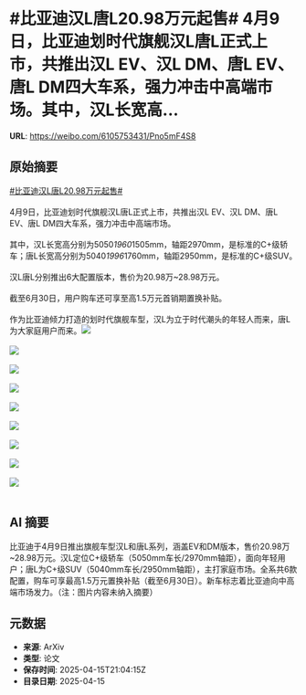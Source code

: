 # #比亚迪汉L唐L20.98万元起售# 4月9日，比亚迪划时代旗舰汉L唐L正式上市，共推出汉L EV、汉L DM、唐L EV、唐L DM四大车系，强力冲击中高端市场。其中，汉L长宽高...

**URL**: https://weibo.com/6105753431/Pno5mF4S8

## 原始摘要

<a href="https://m.weibo.cn/search?containerid=231522type%3D1%26t%3D10%26q%3D%23%E6%AF%94%E4%BA%9A%E8%BF%AA%E6%B1%89L%E5%94%90L20.98%E4%B8%87%E5%85%83%E8%B5%B7%E5%94%AE%23&amp;extparam=%23%E6%AF%94%E4%BA%9A%E8%BF%AA%E6%B1%89L%E5%94%90L20.98%E4%B8%87%E5%85%83%E8%B5%B7%E5%94%AE%23" data-hide=""><span class="surl-text">#比亚迪汉L唐L20.98万元起售#</span></a> <br><br>4月9日，比亚迪划时代旗舰汉L唐L正式上市，共推出汉L EV、汉L DM、唐L EV、唐L DM四大车系，强力冲击中高端市场。<br><br>其中，汉L长宽高分别为5050*1960*1505mm，轴距2970mm，是标准的C+级轿车；唐L长宽高分别为5040*1996*1760mm，轴距2950mm，是标准的C+级SUV。<br><br>汉L唐L分别推出6大配置版本，售价为20.98万~28.98万元。<br><br>截至6月30日，用户购车还可享至高1.5万元首销期置换补贴。<br><br>作为比亚迪倾力打造的划时代旗舰车型，汉L为立于时代潮头的年轻人而来，唐L为大家庭用户而来。<img style="" src="https://tvax4.sinaimg.cn/large/006Fd7o3ly1i0hltlu443j30z90b0n5m.jpg" referrerpolicy="no-referrer"><br><br><img style="" src="https://tvax4.sinaimg.cn/large/006Fd7o3ly1i0hltlzardj30z90jun8s.jpg" referrerpolicy="no-referrer"><br><br><img style="" src="https://tvax1.sinaimg.cn/large/006Fd7o3ly1i0hltmv79tj30z90niavc.jpg" referrerpolicy="no-referrer"><br><br><img style="" src="https://tvax4.sinaimg.cn/large/006Fd7o3ly1i0hltmuk91j30z90nikb5.jpg" referrerpolicy="no-referrer"><br><br><img style="" src="https://tvax3.sinaimg.cn/large/006Fd7o3ly1i0hltm4r21j30z90qgguz.jpg" referrerpolicy="no-referrer"><br><br><img style="" src="https://tvax2.sinaimg.cn/large/006Fd7o3ly1i0hltmrgskj30z90isanw.jpg" referrerpolicy="no-referrer"><br><br><img style="" src="https://tvax1.sinaimg.cn/large/006Fd7o3ly1i0hltmu3b2j30z90qj4e8.jpg" referrerpolicy="no-referrer"><br><br><img style="" src="https://tvax1.sinaimg.cn/large/006Fd7o3ly1i0hltmunmgj30z90nigze.jpg" referrerpolicy="no-referrer"><br><br><img style="" src="https://tvax4.sinaimg.cn/large/006Fd7o3ly1i0hltmw0awj30z90mjnhv.jpg" referrerpolicy="no-referrer"><br><br>

## AI 摘要

比亚迪于4月9日推出旗舰车型汉L和唐L系列，涵盖EV和DM版本，售价20.98万~28.98万元。汉L定位C+级轿车（5050mm车长/2970mm轴距），面向年轻用户；唐L为C+级SUV（5040mm车长/2950mm轴距），主打家庭市场。全系共6款配置，购车可享最高1.5万元置换补贴（截至6月30日）。新车标志着比亚迪向中高端市场发力。（注：图片内容未纳入摘要）

## 元数据

- **来源**: ArXiv
- **类型**: 论文
- **保存时间**: 2025-04-15T21:04:15Z
- **目录日期**: 2025-04-15
